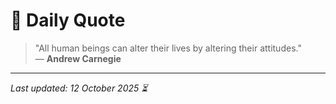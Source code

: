 # 📜 Daily Quote

> "All human beings can alter their lives by altering their attitudes."  
> — **Andrew Carnegie**

---

_Last updated: 12 October 2025 ⏳_
